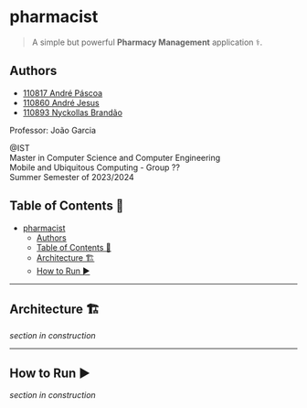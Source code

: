 # pharmacist

> A simple but powerful **Pharmacy Management** application ⚕️.

## Authors

- [110817 André Páscoa](https://github.com/devandrepascoa)
- [110860 André Jesus](https://github.com/andre-j3sus)
- [110893 Nyckollas Brandão](https://github.com/Nyckoka)

Professor: João Garcia

@IST<br>
Master in Computer Science and Computer Engineering<br>
Mobile and Ubiquitous Computing - Group ??<br>
Summer Semester of 2023/2024

## Table of Contents 📜

- [pharmacist](#pharmacist)
    - [Authors](#authors)
    - [Table of Contents 📜](#table-of-contents-)
    - [Architecture 🏗️](#architecture-️)
    - [How to Run ▶️](#how-to-run-️)

<!--For more in-depth knowledge about the project, check the paper about it [here](./ist-meic-dad-g05.pdf).-->

---

## Architecture 🏗️

_section in construction_

<!--
The solution to the project is divided into 4 projects:

* **DadtkvClient**: Client application that communicates with the Transaction Managers, using the DADTKVService
  interface.
* **DadtkvTransactionManager**: Transaction Manager application.
* **DadtkvLeaseManager**: Lease Manager application.
* **DadtkvCore**: Contains the interfaces and classes that are common to all the other projects, including the
  configuration of the system. It also contains the System Manager application, which is used to start and shutdown the
  system.
-->
---

## How to Run ▶️

_section in construction_

<!--
The project can be run using the System Manager application, which is located in the DadtkvCore project.

The System Manager only receives one argument, which is the path to the configuration file (relative to the solution). A
configuration file is located in `DadtkvCore/Configuration/configuration_sample.txt`.

To run the system, follow these steps:

1. Open a terminal in the **solution's root directory**.
2. Run `dotnet clean` to clean the solution (if needed).
3. Run `dotnet build` to build the solution.
4. Run `dotnet run --project DadtkvCore/DadtkvCore.csproj <configuration_file_path>` to run the System
   Manager application. For example, as the configuration file is located in the Configuration folder, the command would
   be `dotnet run --project DadtkvCore/DadtkvCore.csproj "./DadtkvCore/Configuration/configuration_sample.txt"`.
-->
